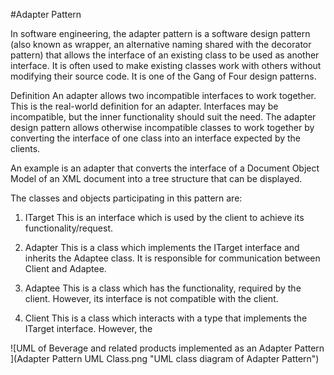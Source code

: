 #Adapter Pattern

In software engineering, the adapter pattern is a software design pattern (also known as wrapper, an alternative naming shared with the decorator pattern) that allows the interface of an existing class to be used as another interface.
It is often used to make existing classes work with others without modifying their source code. It is one of the Gang of Four design patterns.

Definition
An adapter allows two incompatible interfaces to work together. This is the real-world definition for an adapter. Interfaces may be incompatible, but the inner functionality should suit the need. The adapter design pattern allows otherwise incompatible classes to work together by converting the interface of one class into an interface expected by the clients.

An example is an adapter that converts the interface of a Document Object Model of an XML document into a tree structure that can be displayed.

The classes and objects participating in this pattern are:

1) ITarget
This is an interface which is used by the client to achieve its functionality/request.

2) Adapter
This is a class which implements the ITarget interface and inherits the Adaptee class. It is responsible for communication between Client and Adaptee.

3) Adaptee
This is a class which has the functionality, required by the client. However, its interface is not compatible with the client.

4) Client
This is a class which interacts with a type that implements the ITarget interface. However, the

![UML of Beverage and related products implemented as an Adapter Pattern ](Adapter Pattern UML Class.png "UML class diagram of Adapter Pattern")
